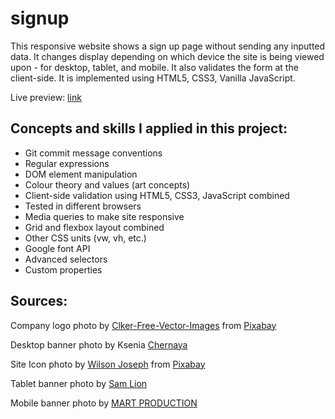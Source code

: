 # signup
This responsive website shows a sign up page without sending any inputted data. It changes display depending on which device the site is being viewed upon - for desktop, tablet, and mobile. It also validates the form at the client-side. It is implemented using HTML5, CSS3, Vanilla JavaScript.

Live preview: [link](https://belle-cmd.github.io/signup/)


## Concepts and skills I applied in this project:
- Git commit message conventions
- Regular expressions
- DOM element manipulation
- Colour theory and values (art concepts)
- Client-side validation using HTML5, CSS3, JavaScript combined
- Tested in different browsers
- Media queries to make site responsive
- Grid and flexbox layout combined
- Other CSS units (vw, vh, etc.)
- Google font API
- Advanced selectors
- Custom properties


## Sources:
Company logo photo by [Clker-Free-Vector-Images](https://pixabay.com/users/clker-free-vector-images-3736/?utm_source=link-attribution&amp;utm_medium=referral&amp;utm_campaign=image&amp;utm_content=311732) from [Pixabay](https://pixabay.com//?utm_source=link-attribution&amp;utm_medium=referral&amp;utm_campaign=image&amp;utm_content=311732)

Desktop banner photo by Ksenia [Chernaya](https://www.pexels.com/photo/assorted-apparel-and-accessories-for-dress-sewing-in-tailor-atelier-3965557/)

Site Icon photo by [Wilson Joseph](https://pixabay.com/users/tuktukdesign-3181967/?utm_source=link-attribution&amp;utm_medium=referral&amp;utm_campaign=image&amp;utm_content=1641918) from [Pixabay](https://pixabay.com//?utm_source=link-attribution&amp;utm_medium=referral&amp;utm_campaign=image&amp;utm_content=1641918)

Tablet banner photo by [Sam Lion](https://www.pexels.com/photo/cheerful-asian-female-customer-standing-among-hanging-clothes-in-store-and-smiling-5710153/) 

Mobile banner photo by [MART  PRODUCTION](https://www.pexels.com/photo/hanged-denim-clothing-7679722/)